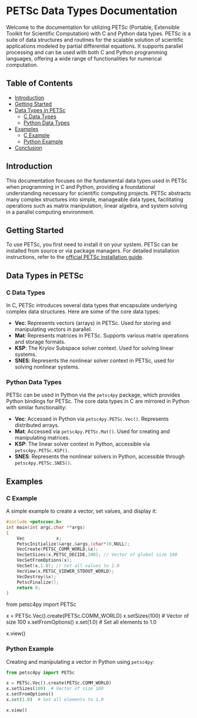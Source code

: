# PETSc Data Types Documentation

Welcome to the documentation for utilizing PETSc (Portable, Extensible Toolkit for Scientific Computation) with C and Python data types. PETSc is a suite of data structures and routines for the scalable solution of scientific applications modeled by partial differential equations. It supports parallel processing and can be used with both C and Python programming languages, offering a wide range of functionalities for numerical computation.

## Table of Contents

- [Introduction](#introduction)
- [Getting Started](#getting-started)
- [Data Types in PETSc](#data-types-in-petsc)
  - [C Data Types](#c-data-types)
  - [Python Data Types](#python-data-types)
- [Examples](#examples)
  - [C Example](#c-example)
  - [Python Example](#python-example)
- [Conclusion](#conclusion)

## Introduction

This documentation focuses on the fundamental data types used in PETSc when programming in C and Python, providing a foundational understanding necessary for scientific computing projects. PETSc abstracts many complex structures into simple, manageable data types, facilitating operations such as matrix manipulation, linear algebra, and system solving in a parallel computing environment.

## Getting Started

To use PETSc, you first need to install it on your system. PETSc can be installed from source or via package managers. For detailed installation instructions, refer to the [official PETSc installation guide](https://petsc.org/release/install/).

## Data Types in PETSc

### C Data Types

In C, PETSc introduces several data types that encapsulate underlying complex data structures. Here are some of the core data types:

- **Vec**: Represents vectors (arrays) in PETSc. Used for storing and manipulating vectors in parallel.
- **Mat**: Represents matrices in PETSc. Supports various matrix operations and storage formats.
- **KSP**: The Krylov Subspace solver context. Used for solving linear systems.
- **SNES**: Represents the nonlinear solver context in PETSc, used for solving nonlinear systems.

### Python Data Types

PETSc can be used in Python via the `petsc4py` package, which provides Python bindings for PETSc. The core data types in C are mirrored in Python with similar functionality:

- **Vec**: Accessed in Python via `petsc4py.PETSc.Vec()`. Represents distributed arrays.
- **Mat**: Accessed via `petsc4py.PETSc.Mat()`. Used for creating and manipulating matrices.
- **KSP**: The linear solver context in Python, accessible via `petsc4py.PETSc.KSP()`.
- **SNES**: Represents the nonlinear solvers in Python, accessible through `petsc4py.PETSc.SNES()`.

## Examples

### C Example

A simple example to create a vector, set values, and display it:

```c
#include <petscvec.h>
int main(int argc,char **args)
{
    Vec            x;
    PetscInitialize(&argc,&args,(char*)0,NULL);
    VecCreate(PETSC_COMM_WORLD,&x);
    VecSetSizes(x,PETSC_DECIDE,100); // Vector of global size 100
    VecSetFromOptions(x);
    VecSet(x,1.0); // Set all values to 1.0
    VecView(x,PETSC_VIEWER_STDOUT_WORLD);
    VecDestroy(&x);
    PetscFinalize();
    return 0;
}
```


from petsc4py import PETSc

x = PETSc.Vec().create(PETSc.COMM_WORLD)
x.setSizes(100) # Vector of size 100
x.setFromOptions()
x.set(1.0) # Set all elements to 1.0

x.view()


### Python Example
Creating and manipulating a vector in Python using `petsc4py`:

```python
from petsc4py import PETSc

x = PETSc.Vec().create(PETSc.COMM_WORLD)
x.setSizes(100)  # Vector of size 100
x.setFromOptions()
x.set(1.0)  # Set all elements to 1.0

x.view()

